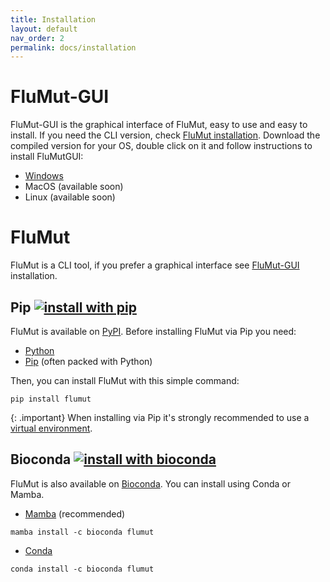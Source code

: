 ```yaml
---
title: Installation
layout: default
nav_order: 2
permalink: docs/installation
---
```


# FluMut-GUI
FluMut-GUI is the graphical interface of FluMut, easy to use and easy to install.
If you need the CLI version, check [FluMut installation](#flumut).
Download the compiled version for your OS, double click on it and follow instructions to install FluMutGUI:
- [Windows](https://github.com/izsvenezie-virology/FluMutGUI/releases/latest/download/FluMutGUI_Installer.exe)
- MacOS (available soon)
- Linux (available soon)


# FluMut
FluMut is a CLI tool, if you prefer a graphical interface see [FluMut-GUI](#flumut-gui) installation.

## Pip [![install with pip](https://img.shields.io/badge/install%20with-pip-brightgreen.svg)](https://pypi.org/project/flumut/)

FluMut is available on [PyPI](https://pypi.org/project/flumut/).
Before installing FluMut via Pip you need:
- [Python](https://www.python.org/downloads/)
- [Pip](https://pypi.org/project/pip/) (often packed with Python)

Then, you can install FluMut with this simple command:
```
pip install flumut
```

{: .important}
When installing via Pip it's strongly recommended to use a [virtual environment](https://docs.python.org/3/library/venv.html).

## Bioconda [![install with bioconda](https://img.shields.io/badge/install%20with-bioconda-brightgreen.svg?style=flat)](http://bioconda.github.io/recipes/flumut/README.html)

FluMut is also available on [Bioconda](https://bioconda.github.io/recipes/flumut/README.html).
You can install using Conda or Mamba.
- [Mamba](https://mamba.readthedocs.io/en/latest/installation/mamba-installation.html) (recommended)
```
mamba install -c bioconda flumut
```
- [Conda](https://conda.io/projects/conda/en/latest/user-guide/install/index.html)
```
conda install -c bioconda flumut
```
